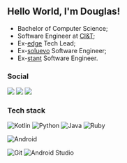 ## Hello World, I'm Douglas!

- Bachelor of Computer Science;
- Software Engineer at [CI&T](https://www.linkedin.com/company/ciandt/);
- Ex-[edge](https://www.linkedin.com/company/edge-inovacao/) Tech Lead;
- Ex-[soluevo](https://www.linkedin.com/company/soluevo/) Software Engineer;
- Ex-[stant](https://www.linkedin.com/company/stant/) Software Engineer.

### Social
[![](https://img.shields.io/badge/-LinkedIn-222222?style=flat-square&logo=Linkedin&logoColor=white)](https://www.linkedin.com/in/douglas-maximo/) 
[![](https://img.shields.io/badge/-Gmail-222222?style=flat-square&logo=gmail&logoColor=white)](mailto:douglas.h.maximo@gmail.com) 
[![](https://www.codewars.com/users/MaximoDouglas/badges/micro)](https://www.codewars.com/users/MaximoDouglas)

### Tech stack
![Kotlin](https://img.shields.io/badge/-Kotlin-black?style=flat-square&logo=kotlin)
![Python](https://img.shields.io/badge/Python-black?style=flat-square&logo=Python)
![Java](http://img.shields.io/badge/-Java-black?style=flat-square&logo=java)
![Ruby](http://img.shields.io/badge/-Ruby-black?style=flat-square&logo=ruby&logoColor=red)

![Android](http://img.shields.io/badge/-Android-black?style=flat-square&logo=android)

![Git](https://img.shields.io/badge/-Git-black?style=flat-square&logo=git)
![Android Studio](http://img.shields.io/badge/-Android%20Studio-black?style=flat-square&logo=android-studio)
